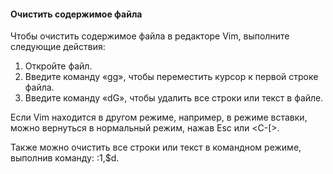 #### Очистить содержимое файла
Чтобы очистить содержимое файла в редакторе Vim, выполните следующие действия:

1. Откройте файл.
2. Введите команду «gg», чтобы переместить курсор к первой строке файла.
3. Введите команду «dG», чтобы удалить все строки или текст в файле.

Если Vim находится в другом режиме, например, в режиме вставки, можно вернуться в нормальный режим, нажав Esc или <C-[>.

Также можно очистить все строки или текст в командном режиме, выполнив команду: :1,$d.